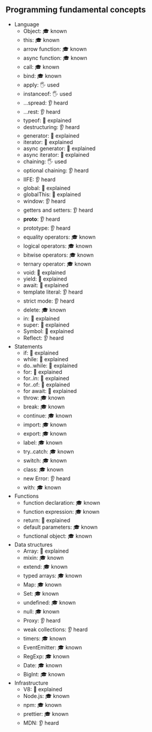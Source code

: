 ## Programming fundamental concepts

- Language
  - Object: 🎓 known
  - this: 🎓 known
  - arrow function: 🎓 known
  - async function: 🎓 known
  - call: 🎓 known
  - bind: 🎓 known
  - apply: 🖐️ used
  - instanceof: 🖐️ used
  - ...spread: 👂 heard
  - ...rest: 👂 heard
  - typeof: 🙋 explained
  - destructuring: 👂 heard
  - generator: 🙋 explained
  - iterator: 🙋 explained
  - async generator: 🙋 explained
  - async iterator: 🙋 explained
  - chaining: 🖐️ used
  - optional chaining: 👂 heard
  - IIFE: 👂 heard
  - global: 🙋 explained
  - globalThis: 🙋 explained
  - window: 👂 heard
  - getters and setters: 👂 heard
  - __proto__: 👂 heard
  - prototype: 👂 heard
  - equality operators: 🎓 known
  - logical operators: 🎓 known
  - bitwise operators: 🎓 known
  - ternary operator: 🎓 known
  - void: 🙋 explained
  - yield: 🙋 explained
  - await: 🙋 explained
  - template literal: 👂 heard
  - strict mode: 👂 heard
  - delete: 🎓 known
  - in: 🙋 explained
  - super: 🙋 explained
  - Symbol: 🙋 explained
  - Reflect: 👂 heard
- Statements
  - if: 🙋 explained
  - while: 🙋 explained
  - do..while: 🙋 explained
  - for: 🙋 explained
  - for..in: 🙋 explained
  - for..of: 🙋 explained
  - for await: 🙋 explained
  - throw: 🎓 known
  - break: 🎓 known
  - continue: 🎓 known
  - import: 🎓 known
  - export: 🎓 known
  - label: 🎓 known
  - try..catch: 🎓 known
  - switch: 🎓 known
  - class: 🎓 known
  - new Error: 👂 heard
  - with: 🎓 known
- Functions
  - function declaration: 🎓 known
  - function expression: 🎓 known
  - return: 🙋 explained
  - default parameters: 🎓 known
  - functional object: 🎓 known
- Data structures
  - Array: 🙋 explained
  - mixin: 🎓 known
  - extend: 🎓 known
  - typed arrays: 🎓 known
  - Map: 🎓 known
  - Set: 🎓 known
  - undefined: 🎓 known
  - null: 🎓 known
  - Proxy: 👂 heard
  - weak collections: 👂 heard
  - timers: 🎓 known
  - EventEmitter: 🎓 known
  - RegExp: 🎓 known
  - Date: 🎓 known
  - BigInt: 🎓 known
- Infrastructure
  - V8: 🙋 explained
  - Node.js: 🎓 known
  - npm: 🎓 known
  - prettier: 🎓 known
  - MDN: 👂 heard

